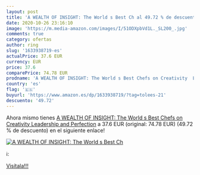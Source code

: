 ```yaml
---
layout: post
title: 'A WEALTH OF INSIGHT: The World s Best Ch al 49.72 % de descuento'
date: 2020-10-26 23:16:10
image: 'https://m.media-amazon.com/images/I/51ODXpbVd1L._SL200_.jpg'
comments: true
category: ofertas
author: ring
slug: '1633938719-es'
actualPrice: 37.6 EUR
currency: EUR
price: 37.6
comparePrice: 74.78 EUR
prodname: 'A WEALTH OF INSIGHT: The World s Best Chefs on Creativity  Leadership and Perfection'
country: 'es'
flag: '🇪🇸'
buyurl: 'https://www.amazon.es/dp/1633938719/?tag=tolees-21'
descuento: '49.72'
---
```


Ahora mismo tienes [A WEALTH OF INSIGHT: The World s Best Chefs on Creativity  Leadership and Perfection](https://www.amazon.es/dp/1633938719/?tag=tolees-21) a 37.6 EUR (original: 74.78 EUR) (49.72 %  de descuento) en el siguiente enlace!

[![A WEALTH OF INSIGHT: The World s Best Ch](https://m.media-amazon.com/images/I/51ODXpbVd1L._SL200_.jpg)](https://www.amazon.es/dp/1633938719/?tag=tolees-21)

ℹ️:


[Visítala!!!](https://www.amazon.es/dp/1633938719/?tag=tolees-21)
